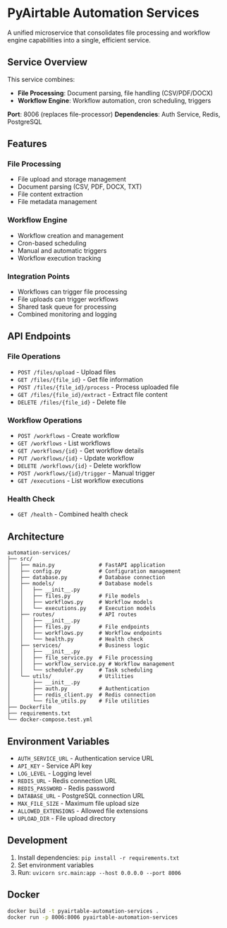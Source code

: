 # PyAirtable Automation Services

A unified microservice that consolidates file processing and workflow engine capabilities into a single, efficient service.

## Service Overview

This service combines:
- **File Processing**: Document parsing, file handling (CSV/PDF/DOCX)
- **Workflow Engine**: Workflow automation, cron scheduling, triggers

**Port**: 8006 (replaces file-processor)
**Dependencies**: Auth Service, Redis, PostgreSQL

## Features

### File Processing
- File upload and storage management
- Document parsing (CSV, PDF, DOCX, TXT)
- File content extraction
- File metadata management

### Workflow Engine
- Workflow creation and management
- Cron-based scheduling
- Manual and automatic triggers
- Workflow execution tracking

### Integration Points
- Workflows can trigger file processing
- File uploads can trigger workflows
- Shared task queue for processing
- Combined monitoring and logging

## API Endpoints

### File Operations
- `POST /files/upload` - Upload files
- `GET /files/{file_id}` - Get file information
- `POST /files/{file_id}/process` - Process uploaded file
- `GET /files/{file_id}/extract` - Extract file content
- `DELETE /files/{file_id}` - Delete file

### Workflow Operations
- `POST /workflows` - Create workflow
- `GET /workflows` - List workflows
- `GET /workflows/{id}` - Get workflow details
- `PUT /workflows/{id}` - Update workflow
- `DELETE /workflows/{id}` - Delete workflow
- `POST /workflows/{id}/trigger` - Manual trigger
- `GET /executions` - List workflow executions

### Health Check
- `GET /health` - Combined health check

## Architecture

```
automation-services/
├── src/
│   ├── main.py              # FastAPI application
│   ├── config.py            # Configuration management
│   ├── database.py          # Database connection
│   ├── models/              # Database models
│   │   ├── __init__.py
│   │   ├── files.py         # File models
│   │   ├── workflows.py     # Workflow models
│   │   └── executions.py    # Execution models
│   ├── routes/              # API routes
│   │   ├── __init__.py
│   │   ├── files.py         # File endpoints
│   │   ├── workflows.py     # Workflow endpoints
│   │   └── health.py        # Health check
│   ├── services/            # Business logic
│   │   ├── __init__.py
│   │   ├── file_service.py  # File processing
│   │   ├── workflow_service.py # Workflow management
│   │   └── scheduler.py     # Task scheduling
│   └── utils/               # Utilities
│       ├── __init__.py
│       ├── auth.py          # Authentication
│       ├── redis_client.py  # Redis connection
│       └── file_utils.py    # File utilities
├── Dockerfile
├── requirements.txt
└── docker-compose.test.yml
```

## Environment Variables

- `AUTH_SERVICE_URL` - Authentication service URL
- `API_KEY` - Service API key
- `LOG_LEVEL` - Logging level
- `REDIS_URL` - Redis connection URL
- `REDIS_PASSWORD` - Redis password
- `DATABASE_URL` - PostgreSQL connection URL
- `MAX_FILE_SIZE` - Maximum file upload size
- `ALLOWED_EXTENSIONS` - Allowed file extensions
- `UPLOAD_DIR` - File upload directory

## Development

1. Install dependencies: `pip install -r requirements.txt`
2. Set environment variables
3. Run: `uvicorn src.main:app --host 0.0.0.0 --port 8006`

## Docker

```bash
docker build -t pyairtable-automation-services .
docker run -p 8006:8006 pyairtable-automation-services
```